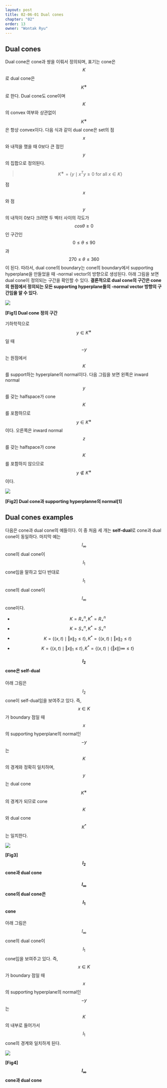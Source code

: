 ```yaml
---
layout: post
title: 02-06-01 Dual cones
chapter: "02"
order: 13
owner: "Wontak Ryu"
---
```


## Dual cones

Dual cone은 cone과 쌍을 이뤄서 정의되며, 표기는 cone은 $$K$$로 dual cone은 $$K^∗$$로 한다. Dual cone도 cone이며 $$K$$의 convex 여부와 상관없이 $$K^∗$$은 항상 convex이다. 다음 식과 같이 dual cone은 set의 점 $$x$$와 내적을 했을 때 0보다 큰 점인 $$y$$의 집합으로 정의된다.


>$$K^∗ = \{y \mid x^T y \ge 0 \text{ for all } x \in K\}$$

점 $$x$$와 점 $$y$$의 내적이 0보다 크려면 두 벡터 사이의 각도가 $$cos\theta \ge 0$$인 구간인 $$0 \le \theta \le 90$$과 $$270 \le \theta \le 360$$이 된다. 따라서, dual cone의 boundary는 cone의 boundary에서 supporting hyperplane을 만들었을 때 -normal vector의 방향으로 생성된다. 아래 그림을 보면 dual cone이 정의되는 구간을 확인할 수 있다. **결론적으로 dual cone의 구간은 cone의 원점에서 정의되는 모든 supporting hyperplane들의 -normal vector 방향의 구간임을 알 수 있다.**

![](https://wikidocs.net/images/page/17422/02.06_01_2_dual_cone.PNG)

**[Fig1] Dual cone 정의 구간**

기하학적으로 $$y \in K^∗$$일 때 $$-y$$는 원점에서 $$K$$를 support하는 hyperplane의 normal이다. 다음 그림을 보면 왼쪽은 inward normal $$y$$를 갖는 halfspace가 cone $$K$$를 포함하므로 $$y \in K^∗$$이다. 오른쪽은 inward normal $$z$$를 갖는 halfspace가 cone $$K$$를 포함하지 않으므로 $$y \notin K^∗$$이다. 

![](https://wikidocs.net/images/page/17375/02.06_01_dual_cone.PNG)

**[Fig2] Dual cone과 supporting hyperplanne의 normal[1]**

## Dual cones examples

다음은 cone과 dual cone의 예들이다. 이 중 처음 세 개는 **self-dual**로 cone과 dual cone이 동일하다. 마지막 예는 $$l_\infty$$ cone의 dual cone이 $$l_1$$ cone임을 말하고 있다 반대로 $$l_1$$ cone의 dual cone이  $$l_\infty$$ cone이다.

* $$K = R^n_+, K^* = R^n_+$$
* $$K = S^n_+, K^* = S^n_+$$
* $$K = \{(x, t) \mid  \left \Vert x \right \|_2 \le t \}, K^* = \{(x, t)\mid  \left \Vert x \right \|_2 \le t \}$$
* $$K = \{(x, t) \mid  \left \Vert x \right \|_1 \le t \}, K^* = \{(x, t) \mid  \{\left \Vert x \right \| \} {\infty} \le t \}$$

#### $$l_2$$ cone은 self-dual

아래 그림은 $$l_2$$ cone이 self-dual임을 보여주고 있다.  즉, $$x \in K$$가 boundary 점일 때 $$x$$의 supporting hyperplane의 normal인 $$-y$$는 $$K$$의 경계와 정확히 일치하며, $$y$$는 dual cone $$K^∗$$의 경계가 되므로 cone $$K$$와 dual cone $$K^*$$는 일치한다.

![](https://wikidocs.net/images/page/17375/02.06_03_L2_self-dual.PNG)

**[Fig3] $$l_2$$ cone과 dual cone**

#### $$l_\infty$$ cone의 dual cone은 $$l_1$$ cone

아래 그림은 $$l_\infty$$ cone의 dual cone이 $$l_1$$ cone임을 보여주고 있다. 즉, $$x \in K$$가 boundary 점일 때 $$x$$의 supporting hyperplane의 normal인 $$-y$$는 $$K$$의 내부로 들어가서 $$l_1$$ cone의 경계와 일치하게 된다.

![](https://wikidocs.net/images/page/17375/02.06_04_L_inf_dual_norm.PNG)

**[Fig4] $$l_\infty$$ cone과 dual cone**
